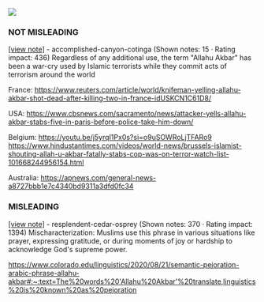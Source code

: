 ![](https://i.imgur.com/nDSIkhY.png)
### NOT MISLEADING

[[view note]](https://x.com/i/birdwatch/n/1885550866511339822) - accomplished-canyon-cotinga (Shown notes: 15 · Rating impact: 436)
Regardless of any additional use, the term "Allahu Akbar" has been a war-cry used by Islamic terrorists while they commit acts of terrorism around the world
 
France: https://www.reuters.com/article/world/knifeman-yelling-allahu-akbar-shot-dead-after-killing-two-in-france-idUSKCN1C61D8/

USA:
https://www.cbsnews.com/sacramento/news/attacker-yells-allahu-akbar-stabs-five-in-paris-before-police-take-him-down/

Belgium:
https://youtu.be/j5yrqI1Px0s?si=o9uSOWRoLjTFARo9
https://www.hindustantimes.com/videos/world-news/brussels-islamist-shouting-allah-u-akbar-fatally-stabs-cop-was-on-terror-watch-list-101668244956154.html

Australia:
https://apnews.com/general-news-a8727bbb1e7c4340bd9311a3dfd0fc34

### MISLEADING

[[view note]](https://x.com/i/birdwatch/n/1885533219216408969) - resplendent-cedar-osprey (Shown notes: 370 · Rating impact: 1394)
Mischaracterization:  Muslims use this phrase in various situations like prayer, expressing gratitude, or during moments of joy or hardship to acknowledge God's supreme power. 

https://www.colorado.edu/linguistics/2020/08/21/semantic-pejoration-arabic-phrase-allahu-akbar#:~:text=The%20words%20'Allahu%20Akbar'%20translate,linguistics%20is%20known%20as%20pejoration
